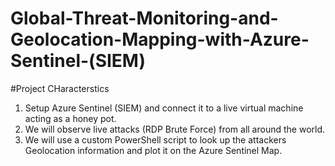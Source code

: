 # Global-Threat-Monitoring-and-Geolocation-Mapping-with-Azure-Sentinel-(SIEM)

#Project CHaracterstics
1.  Setup Azure Sentinel (SIEM) and connect it to a live virtual machine acting as a honey pot.
2.  We will observe live attacks (RDP Brute Force) from all around the world.
3.  We will use a custom PowerShell script to look up the attackers Geolocation information and plot it on the Azure Sentinel Map.

